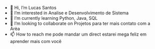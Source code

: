 - 👋 Hi, I’m Lucas Santos
- 👀 I’m interested in Analise e Desenvolvimento de Sistema
- 🌱 I’m currently learning Python, Java, SQL
- 💞️ I’m looking to collaborate on Projetos para ter mais contato com a Arèa
- 📫 How to reach me pode mandar um direct estarei mega feliz em aprender mais com você

<!---
HOOKITINHA/HOOKITINHA is a ✨ special ✨ repository because its `README.md` (this file) appears on your GitHub profile.
You can click the Preview link to take a look at your changes.
--->
